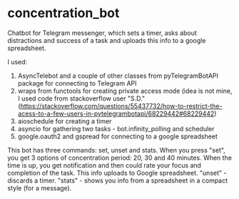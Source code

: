 # concentration_bot
Chatbot for Telegram messenger, which sets a timer, asks about distractions and success of a task and uploads this info to a google spreadsheet.

I used:
1. AsyncTelebot and a couple of other classes from pyTelegramBotAPI package for connecting to Telegram API
2. wraps from functools for creating private access mode (idea is not mine, I used code from stackoverflow user "S.D." (https://stackoverflow.com/questions/55437732/how-to-restrict-the-acess-to-a-few-users-in-pytelegrambotapi/68229442#68229442)
3. aioschedule for creating a timer
4. asyncio for gathering two tasks - bot.infinity_polling and scheduler
5. google.oauth2 and gspread for connecting to a google spreadsheet

This bot has three commands: set, unset and stats. When you press "set", you get 3 options of concentration period: 20, 30 and 40 minutes. When the time is up, you get notification and then could rate your focus and completion of the task. This info uploads to Google spreadsheet. "unset" - discards a timer. "stats" - shows you info from a spreadsheet in a compact style (for a message).
